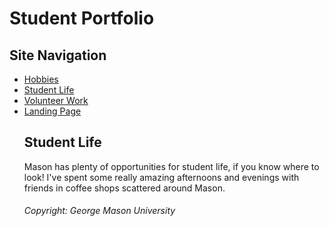 </html>
<html>
<body>
<h1> Student Portfolio </h1>
  <h2> Site Navigation </h2>
<nav>
    <ul>
     <li><a href="https://mswartze-creator.github.io/Hobbies/">Hobbies</a>
      <li><a href="https://mswartze-creator.github.io/Student-Life/">Student Life</a>
      <li><a href="https://mswartze-creator.github.io/Volunteer-Work/">Volunteer Work</a>
      <li><a href="https://mswartze-creator.github.io/Student-Portfolio/">Landing Page</a>

<h1>Student Life</h1>

<p> Mason has plenty of opportunities for student life, if you know where to look! I've spent some really amazing afternoons and evenings with friends in coffee shops scattered around Mason.</p>

<footer> <h6> Copyright: George Mason University </h6> </footer>
